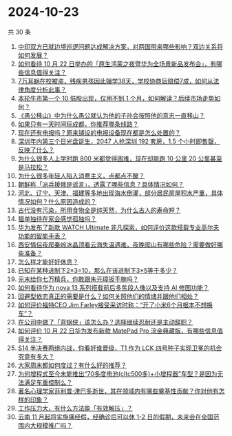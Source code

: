 # 2024-10-23

共 30 条

<!-- BEGIN -->
<!-- 最后更新时间 Wed Oct 23 2024 00:29:13 GMT+0800 (China Standard Time) -->

1. [中印双方已就边境巡逻问题达成解决方案，对两国带来哪些影响？双边关系将如何发展？](https://www.zhihu.com/question/1689801463)
1. [如何看待 10 月 22 日举办的「原生鸿蒙之夜暨华为全场景新品发布会」，有哪些信息值得关注？](https://www.zhihu.com/question/1719725295)
1. [7万耳蜗在校被盗，残疾男孩因此辍学38天，学校协商后赔偿7成，如何从法律角度分析此事？](https://www.zhihu.com/question/1564125892)
1. [本轮牛市第一个 10 倍股出现，仅用不到 1 个月，如何解读？后续市场走势如何？](https://www.zhihu.com/question/1655581025)
1. [《愚公移山》中为什么愚公就认为他的子孙会按照他的意志一直移山？](https://www.zhihu.com/question/375947732)
1. [如果只有一天时间玩成都，你推荐哪条线路？](https://www.zhihu.com/question/613848311)
1. [现在还有电报吗？原来铺设的电报设备现在都是怎么处置的？](https://www.zhihu.com/question/21869804)
1. [深圳年内第三个日光盘诞生，2047 人抢深圳 192 套房，1.5 个小时即售罄，反映了什么？](https://www.zhihu.com/question/1452647258)
1. [为什么很多人上学时跑 800 米都觉得困难，现在却能跑 10 公里 20 公里甚至是马拉松​？](https://www.zhihu.com/question/665793098)
1. [为什么很多年轻人陷入消费主义，点都点不醒？](https://www.zhihu.com/question/452579557)
1. [朝鲜称「派兵援俄是谣言」，透露了哪些信息？具体情况如何？](https://www.zhihu.com/question/1686269453)
1. [河北、辽宁、天津、福建等多地出现海水倒灌，部分居民房屋积水严重，具体情况如何？什么原因造成的？](https://www.zhihu.com/question/1569066426)
1. [古代没有污染，所用食物全是纯天然，为什么古人的寿命短？](https://www.zhihu.com/question/501456435)
1. [猫单独待在家会感觉孤独吗？](https://www.zhihu.com/question/1503611840)
1. [华为发布了新款 WATCH Ultimate 非凡探索，如何评价这款搭载专业高尔夫功能的智能手表？](https://www.zhihu.com/question/1668328910)
1. [西安情侣夜爬秦岭冰晶顶看云海失温遇难，夜晚爬山有哪些危险？需要做好哪些准备？](https://www.zhihu.com/question/1572793145)
1. [怎么样才能好好休息？](https://www.zhihu.com/question/1323438006)
1. [已知在某种进制下2×3=10，那么在该进制下3×5等于多少？](https://www.zhihu.com/question/351040018)
1. [元末给你七万精兵，你敢跟朱元璋扳手腕吗？](https://www.zhihu.com/question/962379166)
1. [如何看待华为 nova 13 系列搭载前后多焦段人像以及支持 AI 修图功能？](https://www.zhihu.com/question/1663398633)
1. [回避型依恋真正的需要是什么？如何关照他们的情绪并跟他们相处？](https://www.zhihu.com/question/671400718)
1. [如何评价福特CEO Jim Farley接受采访时称：“开了小米6个月根本不想换车”？](https://www.zhihu.com/question/1685650373)
1. [在公司中做了「背锅侠」该怎么办？选择继续忍耐还是主动辞职？](https://www.zhihu.com/question/852869784)
1. [如何评价 10 月 22 日华为发布新款 MatePad Pro 流金典藏版，有哪些信息值得关注？](https://www.zhihu.com/question/1663980471)
1. [S14 半决赛两组内战，你看好谁晋级，T1 作为 LCK 四号种子实现卫冕的机会究竟有多大？](https://www.zhihu.com/question/1560059625)
1. [大家周末都如何度过？有什么好的推荐？](https://www.zhihu.com/question/666061785)
1. [为何增程式至今未能推出“70多度电池(cltc500多)+小增程器”车型？是因为无法满足车重控制么？](https://www.zhihu.com/question/1548928552)
1. [著名心理学家菲利普·津巴多逝世，其在领域内有哪些奠基性贡献？你对他有怎样的印象？](https://www.zhihu.com/question/1261949441)
1. [工作压力大，有什么方法能「有效解压」？](https://www.zhihu.com/question/806975769)
1. [云南 11 月起将实施痛经假，经确诊后可以休 1-2 日的假期，未来会在全国范围内大规模推广吗？](https://www.zhihu.com/question/1498708531)

<!-- END -->
